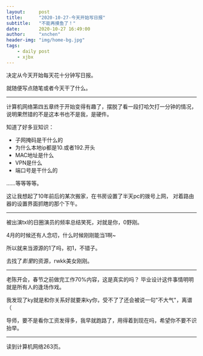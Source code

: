 ```yaml
---
layout:     post
title:      "2020-10-27-今天开始写日报"
subtitle:   "不能再摸鱼了！"
date:       2020-10-27 16:49:00
author:     "xnchen"
header-img: "img/home-bg.jpg"
tags:
    - daily post
    - xjbx
---
```


决定从今天开始每天花十分钟写日报。

就随便写点随笔或者今天干了什么。

---

计算机网络第四五章终于开始变得有趣了，摆脱了看一段打哈欠打一分钟的情况，
说明果然错的不是这本书也不是我，是硬件。

知道了好多豆知识：

- 子网掩码是干什么的
- 为什么本地ip都是10.或者192.开头
- MAC地址是什么
- VPN是什么
- 端口号是干什么的

……等等等等。

这让我想起了10年前后的某次搬家，在书房设置了半天pc的拨号上网，
对着路由器的设置界面抓瞎的那个下午。

---

被出演txl的日圈演员的频率总结笑死，对就是你，0野刚。

4月的时候还有人念叨，什么时候刚刚能当1啊~

所以就来当源源的1了吗，初1，不错子。

去找了*影里*的资源，rwkk美女刚刚。

---

老陈开会，春节之前做完工作70%内容，这是真实的吗？
毕业设计这件事情明明就是所有人的逢场作戏。

我发现了ky就是和你关系好就要来ky你，受不了了还会被说一句"不大气"，离谱（

导师，要不是看你工资发得多，我早就跑路了，用得着到现在吗，希望你不要不识抬举。

---

读到计算机网络263页。

